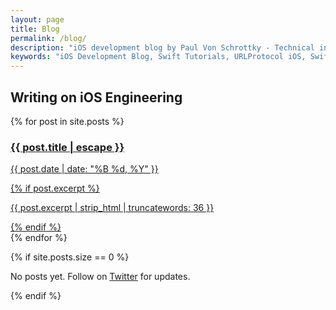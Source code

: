 ```yaml
---
layout: page
title: Blog
permalink: /blog/
description: "iOS development blog by Paul Von Schrottky - Technical insights, Swift tutorials, remote work experiences, and mobile development best practices from 12+ years of iOS engineering."
keywords: "iOS Development Blog, Swift Tutorials, URLProtocol iOS, SwiftUI Best Practices, Remote iOS Development, Mobile Engineering Insights, iOS Technical Writing"
---
```


## Writing on iOS Engineering

<div class="grid grid--cards">
  {% for post in site.posts %}
    <article class="card post-card">
      <a class="card__body" href="{{ post.url | relative_url }}">
        <h3 class="card__title">{{ post.title | escape }}</h3>
        <p class="card__meta">{{ post.date | date: "%B %d, %Y" }}</p>
        {% if post.excerpt %}
          <p class="card__desc">{{ post.excerpt | strip_html | truncatewords: 36 }}</p>
        {% endif %}
      </a>
    </article>
  {% endfor %}
</div>

{% if site.posts.size == 0 %}
  <p>No posts yet. Follow on <a href="https://twitter.com/{{ site.twitter_username }}">Twitter</a> for updates.</p>
{% endif %}
